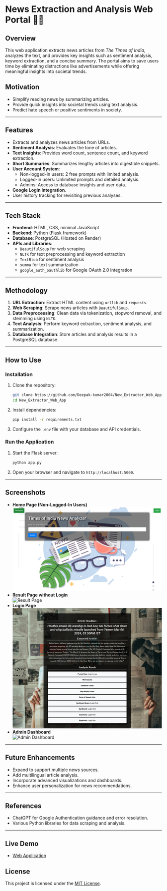 # **News Extraction and Analysis Web Portal** 📰✨

## **Overview**
This web application extracts news articles from *The Times of India*, analyzes the text, and provides key insights such as sentiment analysis, keyword extraction, and a concise summary. The portal aims to save users time by eliminating distractions like advertisements while offering meaningful insights into societal trends.

## **Motivation**
- Simplify reading news by summarizing articles.  
- Provide quick insights into societal trends using text analysis.  
- Predict hate speech or positive sentiments in society.

---

## **Features**
- Extracts and analyzes news articles from URLs.  
- **Sentiment Analysis**: Evaluates the tone of articles.  
- **Text Insights**: Provides word count, sentence count, and keyword extraction.  
- **Short Summaries**: Summarizes lengthy articles into digestible snippets.  
- **User Account System**:  
  - Non-logged-in users: 2 free prompts with limited analysis.  
  - Logged-in users: Unlimited prompts and detailed analysis.  
  - Admins: Access to database insights and user data.  
- **Google Login Integration**.  
- User history tracking for revisiting previous analyses.

---

## **Tech Stack**
- **Frontend**: HTML, CSS, minimal JavaScript  
- **Backend**: Python (Flask framework)  
- **Database**: PostgreSQL (Hosted on Render)  
- **APIs and Libraries**:  
  - `BeautifulSoup` for web scraping  
  - `NLTK` for text preprocessing and keyword extraction  
  - `TextBlob` for sentiment analysis  
  - `summa` for text summarization  
  - `google_auth_oauthlib` for Google OAuth 2.0 integration  

---

## **Methodology**
1. **URL Extraction**: Extract HTML content using `urllib` and `requests`.  
2. **Web Scraping**: Scrape news articles with `BeautifulSoup`.  
3. **Data Preprocessing**: Clean data via tokenization, stopword removal, and stemming using `NLTK`.  
4. **Text Analysis**: Perform keyword extraction, sentiment analysis, and summarization.  
5. **Database Integration**: Store articles and analysis results in a PostgreSQL database.

---

## **How to Use**
### **Installation**
1. Clone the repository:  
   ```bash  
   git clone https://github.com/Deepak-kumar2004/New_Extractor_Web_App.git  
   cd New_Extractor_Web_App  
   ```  
2. Install dependencies:  
   ```bash  
   pip install -r requirements.txt  
   ```  
3. Configure the `.env` file with your database and API credentials.  

### **Run the Application**
1. Start the Flask server:  
   ```bash  
   python app.py  
   ```  
2. Open your browser and navigate to `http://localhost:5000`.  

---

## **Screenshots**
- **Home Page (Non-Logged-In Users)**  
  ![Home Page](images/home_page_without_login.png)  
- **Result Page without Login**  
  ![Result Page](images/image2.png)  
- **Login Page**  
  ![Login Page](images/result_page_without_login.png)  
- **Admin Dashboard**  
  ![Admin Dashboard](images/image4.png)  



---

## **Future Enhancements**
- Expand to support multiple news sources.  
- Add multilingual article analysis.  
- Incorporate advanced visualizations and dashboards.  
- Enhance user personalization for news recommendations.

---

## **References**
- ChatGPT for Google Authentication guidance and error resolution.  
- Various Python libraries for data scraping and analysis.

---

## **Live Demo**
- [Web Application](https://new-extractor-web-app.onrender.com)  

## **License**
This project is licensed under the [MIT License](LICENSE).
